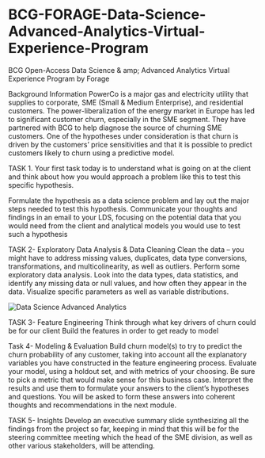 
# BCG-FORAGE-Data-Science-Advanced-Analytics-Virtual-Experience-Program
BCG Open-Access Data Science & amp; Advanced Analytics Virtual Experience Program by Forage

Background Information
PowerCo is a major gas and electricity utility that supplies to corporate, SME (Small & Medium Enterprise), and residential customers. The power-liberalization of the energy market in Europe has led to significant customer churn, especially in the SME segment. They have partnered with BCG to help diagnose the source of churning SME customers.
One of the hypotheses under consideration is that churn is driven by the customers’ price sensitivities and that it is possible to predict customers likely to churn using a predictive model. 


TASK 1.
Your first task today is to understand what is going on at the client and think about how you would approach a problem like this to test this specific hypothesis.

Formulate the hypothesis as a data science problem and lay out the major steps needed to test this hypothesis. Communicate your thoughts and findings in an email to your LDS, focusing on the potential data that you would need from the client and analytical models you would use to test such a hypothesis


TASK 2- Exploratory Data Analysis & Data Cleaning
Clean the data – you might have to address missing values, duplicates, data type conversions, transformations, and multicolinearity, as well as outliers.
Perform some exploratory data analysis. Look into the data types, data statistics, and identify any missing data or null values, and how often they appear in the data. Visualize specific parameters as well as variable distributions.

![Data Science   Advanced Analytics](https://github.com/soham7998/BCG-FORAGE-Data-Science-Advanced-Analytics-Program/assets/112894790/8aaf9396-7cf3-452e-9ef7-7be38ed3d33c)

TASK 3- Feature Engineering
Think through what key drivers of churn could be for our client
Build the features in order to get ready to model

Task 4- Modeling & Evaluation
Build churn model(s) to try to predict the churn probability of any customer, taking into account all the explanatory variables you have constructed in the feature engineering process.
Evaluate your model, using a holdout set, and with metrics of your choosing. Be sure to pick a metric that would make sense for this business case.
Interpret the results and use them to formulate your answers to the client’s hypotheses and questions. You will be asked to form these answers into coherent thoughts and recommendations in the next module.

TASK 5- Insights 
Develop an executive summary slide synthesizing all the findings from the project so far, keeping in mind that this will be for the steering committee meeting which the head of the SME division, as well as other various stakeholders, will be attending.

